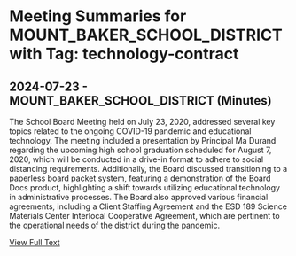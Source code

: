 # Meeting Summaries for MOUNT_BAKER_SCHOOL_DISTRICT with Tag: technology-contract

## 2024-07-23 - MOUNT_BAKER_SCHOOL_DISTRICT (Minutes)

The School Board Meeting held on July 23, 2020, addressed several key topics related to the ongoing COVID-19 pandemic and educational technology. The meeting included a presentation by Principal Ma Durand regarding the upcoming high school graduation scheduled for August 7, 2020, which will be conducted in a drive-in format to adhere to social distancing requirements. Additionally, the Board discussed transitioning to a paperless board packet system, featuring a demonstration of the Board Docs product, highlighting a shift towards utilizing educational technology in administrative processes. The Board also approved various financial agreements, including a Client Staffing Agreement and the ESD 189 Science Materials Center Interlocal Cooperative Agreement, which are pertinent to the operational needs of the district during the pandemic.

[View Full Text](https://raw.githubusercontent.com/VoronoiPerspectives/WashingtonStateSchoolBoardExplorer/refs/heads/main/data/countries/usa/states/wa/counties/whatcom/school_boards/mount_baker_school_district/2024/2024-07-23-minutes.txt)

